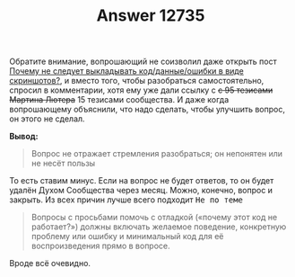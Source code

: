 ﻿---
title: "Answer 12735"
se.owner.user_id: 532877
se.owner.display_name: "Зонтик"
se.owner.link: "https://ru.meta.stackoverflow.com/users/532877/%d0%97%d0%be%d0%bd%d1%82%d0%b8%d0%ba"
se.answer_id: 12735
se.question_id: 12734
se.post_type: answer
se.is_accepted: True
---
<p>Обратите внимание, вопрошающий не соизволил даже открыть пост <a href="https://ru.meta.stackoverflow.com/a/12120/385375">Почему не следует выкладывать код/данные/ошибки в виде скриншотов?</a>, и вместо того, чтобы разобраться самостоятельно, спросил в комментарии, хотя ему уже дали ссылку с <s>с 95 тезисами Мартина Лютера</s> 15 тезисами сообщества. И даже когда вопрошающему объяснили, что надо сделать, чтобы улучшить вопрос, он этого не сделал.</p>
<p><strong>Вывод:</strong></p>
<blockquote>
<p>Вопрос не отражает стремления разобраться; он непонятен или не несёт пользы</p>
</blockquote>
<p>То есть ставим минус. Если на вопрос не будет ответов, то он будет удалён Духом Сообщества через месяц. Можно, конечно, вопрос и закрыть. Из всех причин лучше всего подходит <kbd>Не по теме</kbd></p>
<blockquote>
<p>Вопросы с просьбами помочь с отладкой («почему этот код не работает?») должны включать желаемое поведение, конкретную проблему или ошибку и минимальный код для её воспроизведения прямо в вопросе.</p>
</blockquote>
<p>Вроде всё очевидно.</p>
